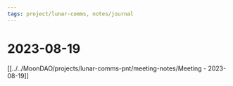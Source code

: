 ```yaml
---
tags: project/lunar-comms, notes/journal
---
```

# 2023-08-19
[[../../MoonDAO/projects/lunar-comms-pnt/meeting-notes/Meeting - 2023-08-19]]